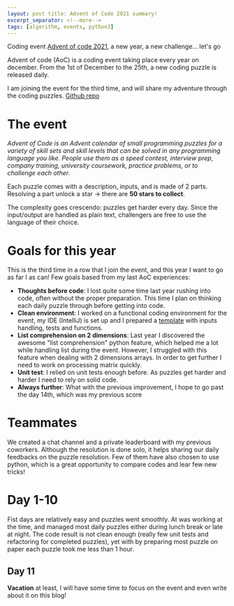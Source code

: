 ```yaml
---
layout: post title: Advent of Code 2021 summary!
excerpt_separator: <!--more-->
tags: [algorithm, events, python3]
---
```

Coding event [Advent of code 2021](https://adventofcode.com/2021/about), a new year, a new challenge... let's go

Advent of code (AoC) is a coding event taking place every year on december. From the 1st of December to the 25th, a new
coding puzzle is released daily.

I am joining the event for the third time, and will share my adventure through the coding puzzles. 
[Github repo](https://github.com/ymougenel/advent-of-code)
<!--more-->

# The event

*Advent of Code is an Advent calendar of small programming puzzles for a variety of skill sets and skill levels that can
be solved in any programming language you like. People use them as a speed contest, interview prep, company training,
university coursework, practice problems, or to challenge each other.*

Each puzzle comes with a description, inputs, and is made of 2 parts. Resolving a part unlock a star -> there are **50
stars to collect**.

The complexity goes crescendo: puzzles get harder every day. Since the input/output are handled as plain text,
challengers are free to use the language of their choice.

# Goals for this year

This is the third time in a row that I join the event, and this year I want to go as far I as can!
Few goals based from my last AoC experiences:

* **Thoughts before code**: I lost quite some time last year rushing into code, often without the proper preparation.
  This time I plan on thinking each daily puzzle through before getting into code.
* **Clean environment**: I worked on a functional coding environment for the event, my IDE (IntelliJ) is set up and I
  prepared a [template](https://github.com/ymougenel/advent-of-code/tree/master/2021/template) with inputs handling,
  tests and functions.
* **List comprehension on 2 dimensions**: Last year I discovered the awesome "list comprehension" python feature, which
  helped me a lot while handling list during the event. However, I struggled with this feature when dealing with 2 dimensions
  arrays. In order to get further I need to work on processing matrix quickly.
* **Unit test**: I relied on unit tests enough before. As puzzles get harder and harder I need to rely on solid code.
* **Always further**: What with the previous improvement, I hope to go past the day 14th, which was my previous score
  
# Teammates
We created a chat channel and a private leaderboard with my previous coworkers.
Although the resolution is done solo, it helps sharing our daily feedbacks on the puzzle resolution.
Few of them have also chosen to use python, which is a great opportunity to compare codes and lear few new tricks!

# Day 1-10
Fist days are relatively easy and puzzles went smoothly. 
At was working at the time, and managed most daily puzzles either during lunch break or late at night.
The code result is not clean enough (really few unit tests and refactoring for completed puzzles), yet with by preparing most puzzle on paper each puzzle took me less than 1 hour.

## Day 11
**Vacation** at least, I will have some time to focus on the event and even write about it on this blog!

